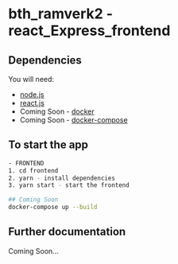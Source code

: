 # bth_ramverk2 - react_Express_frontend

## Dependencies

You will need:
 * [node.js](https://nodejs.org/en/)
 * [react.js](https://reactjs.org/)
 * Coming Soon - [docker](https://docs.docker.com/engine/installation/)
 * Coming Soon - [docker-compose](https://docs.docker.com/compose/install/)

 ## To start the app
```bash
- FRONTEND
1. cd frontend
2. yarn - install dependencies
3. yarn start - start the frontend

## Coming Soon
docker-compose up --build
```

## Further documentation

Coming Soon...
